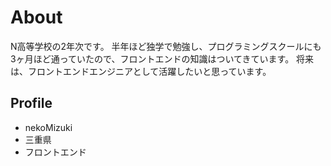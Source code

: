 # About
N高等学校の2年次です。
半年ほど独学で勉強し、プログラミングスクールにも3ヶ月ほど通っていたので、フロントエンドの知識はついてきています。
将来は、フロントエンドエンジニアとして活躍したいと思っています。

## Profile
- nekoMizuki
- 三重県
- フロントエンド
